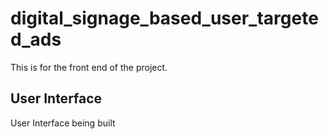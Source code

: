 # digital_signage_based_user_targeted_ads

This is for the front end of the project.

## User Interface

User Interface being built

